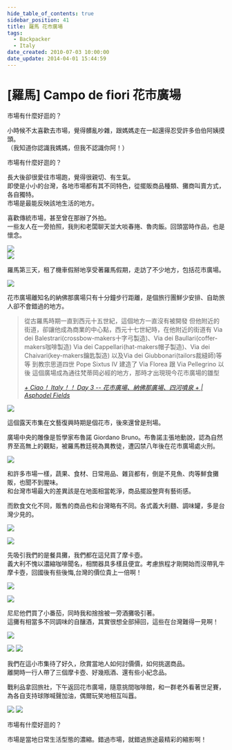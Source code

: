 ```yaml
---
hide_table_of_contents: true
sidebar_position: 41
title: 羅馬 花市廣場
tags:
  - Backpacker
  - Italy
date_created: 2010-07-03 10:00:00
date_update: 2014-04-01 15:44:59
---
```


[羅馬] Campo de fiori 花市廣場 
=============================

市場有什麼好逛的？

小時候不太喜歡去市場，覺得髒亂吵雜，跟媽媽走在一起還得忍受許多伯伯阿姨摸頭。  
（我知道你認識我媽媽，但我不認識你阿！）

市場有什麼好逛的？

長大後卻很愛往市場跑，覺得很親切、有生氣。  
即使是小小的台灣，各地市場都有其不同特色，從擺販商品種類、攤商叫賣方式，各自獨特。  
市場是最能反映該地生活的地方。  

喜歡傳統市場，甚至曾在那辦了外拍。  
一些友人在一旁拍照，我則和老闆聊天並大啖春捲、魯肉飯。回頭當時作品，也是懷念。

![](https://farm4.staticflickr.com/3173/2552569779_b34368bc36.jpg)  
![](https://farm4.staticflickr.com/3111/2553389112_2f7c5829b4.jpg)

羅馬第三天，租了機車假掰地享受著羅馬假期，走訪了不少地方，包括花市廣場。

![](https://farm8.staticflickr.com/7022/13531650234_b40d8d3d72_c.jpg)

花市廣場離知名的納佛那廣場只有十分鐘步行距離，是個旅行團鮮少安排、自助旅人卻不會錯過的地方。

> 從古羅馬時期一直到西元十五世紀，這個地方一直沒有被開發
> 但他附近的街道，卻讓他成為商業的中心點，西元十七世紀時，在他附近的街道有
> Via dei Balestrari(crossbow-makers十字弓製造)、Via dei Baullari(coffer-makers咖啡製造)
> Via dei Cappellari(hat-makers帽子製造)、Via dei Chaivari(key-makers鑰匙製造)
> 以及Via dei Giubbonari(tailors裁縫師)等等
> 到教宗思道四世 Pope Sixtus IV 建造了 Via Florea 跟 Via Pellegrino 以後
> 這個廣場成為通往梵蒂岡必經的地方，那時才出現現今花市廣場的雛型
>
> _[+ Ciao！ Italy！！ Day 3 -- 花市廣場、納佛那廣場、四河噴泉 + | Asphodel Fields](http://goo.gl/Y8RrGn)_  

![](https://farm8.staticflickr.com/7275/13531434613_884f22ca94_c.jpg)

這個露天市集在文藝復興時期是個花市，後來還曾是刑場。

廣場中央的雕像是哲學家布魯諾 Giordano Bruno。布魯諾主張地動說，認為自然界至高無上的觀點，被羅馬教廷視為異教徒，遭囚禁八年後在花市廣場處火刑。

![](https://farm4.staticflickr.com/3739/13531397213_aa762c33e9_c.jpg)

和許多市場一樣，蔬果、食材、日常用品、雜貨都有，倒是不見魚、肉等鮮食攤販，也聞不到腥味。  
和台灣市場最大的差異該是在地面相當乾淨，商品擺設整齊有藝術感。

而飲食文化不同，販售的商品也和台灣略有不同。各式義大利麵、調味罐，多是台灣少見的。

![](https://farm4.staticflickr.com/3672/13531392383_a4d5e6e12f_c.jpg)

![](https://farm8.staticflickr.com/7442/13531284045_e21cc73b75_c.jpg)

先吸引我們的是餐具攤，我們都在這兒買了摩卡壺。  
義大利不愧以濃縮咖啡聞名，相關器具多樣且便宜。考慮旅程才剛開始而沒帶乳牛摩卡壺，回國後有些後悔,台灣的價位貴上一倍啊！

![](https://farm6.staticflickr.com/5232/13531642134_145899133b_c.jpg)

![](https://farm8.staticflickr.com/7077/13531628514_9a45e5e767_c.jpg)

尼尼他們買了小番茄，同時我和捨捨被一旁酒攤吸引著。  
這攤有相當多不同調味的自釀酒，其實很想全部掃回，這些在台灣難得一見啊！

![](https://farm4.staticflickr.com/3798/13531288035_3b2ed99e30_c.jpg)

![](https://farm3.staticflickr.com/2828/13531614064_56c6628a47_z.jpg) ![](https://farm8.staticflickr.com/7091/13531320475_7a00fb9dbd_z.jpg)

我們在這小市集待了好久，欣賞當地人如何討價價，如何挑選商品。  
離開時一行人帶了三個摩卡壺、好幾瓶酒、還有些小紀念品。

戰利品拿回旅社，下午返回花市廣場，隨意挑間咖啡館，和一群老外看著世足賽，為各自支持球隊喊聲加油，偶爾玩笑地相互叫囂。

![](https://farm8.staticflickr.com/7228/13531278695_10b14bc90a_z.jpg) ![](https://farm3.staticflickr.com/2934/13531379123_fd1509bba4_z.jpg)

市場有什麼好逛的？

市場是當地日常生活型態的濃縮。錯過市場，就錯過旅途最精彩的縮影啊！
